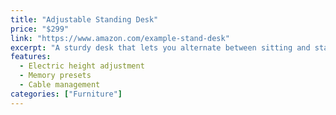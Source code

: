 ```yaml
---
title: "Adjustable Standing Desk"
price: "$299"
link: "https://www.amazon.com/example-stand-desk"
excerpt: "A sturdy desk that lets you alternate between sitting and standing."
features:
  - Electric height adjustment
  - Memory presets
  - Cable management
categories: ["Furniture"]
---
```


